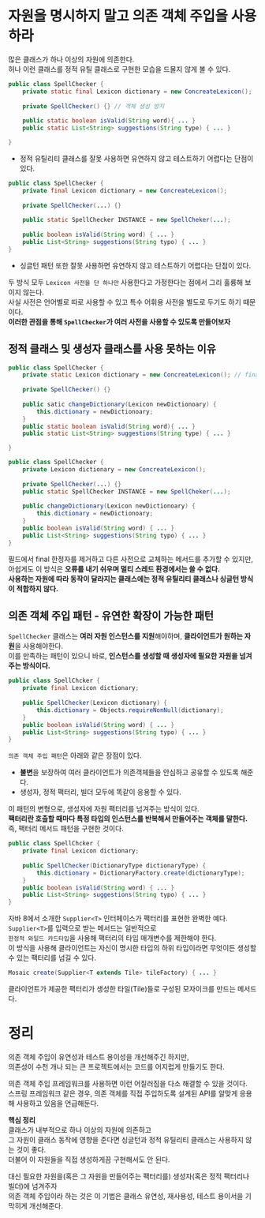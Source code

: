 # 자원을 명시하지 말고 의존 객체 주입을 사용하라
많은 클래스가 하나 이상의 자원에 의존한다.     
허나 이런 클래스를 정적 유틸 클래스로 구현한 모습을 드물지 않게 볼 수 있다.      

```java
public class SpellChecker {
    private static final Lexicon dictionary = new ConcreateLexicon();
      
    private SpellChecker() {} // 객체 생성 방지  
    
    public static boolean isValid(String word){ ... }
    public static List<String> suggestions(String type) { ... }   

}
```
* 정적 유틸리티 클래스를 잘못 사용하면 유연하지 않고 테스트하기 어렵다는 단점이 있다.       
      
```java
public class SpellChecker {
    private final Lexicon dictionary = new ConcreateLexicon();
    
    private SpellChecker(...) {}
    
    public static SpellChecker INSTANCE = new SpellCheker(...);
    
    public boolean isValid(String word) { ... }
    public List<String> suggestions(String typo) { ... }
}
```
* 싱글턴 패턴 또한 잘못 사용하면 유연하지 않고 테스트하기 어렵다는 단점이 있다.        
        
두 방식 모두 `Lexicon 사전을 단 하나만` 사용한다고 가정한다는 점에서 그리 훌륭해 보이지 않는다.       
사실 사전은 언어별로 따로 사용할 수 있고 특수 어휘용 사전을 별도로 두기도 하기 때문이다.            
**이러한 관점을 통해 `SpellChecker`가 여러 사전을 사용할 수 있도록 만들어보자**          
         
## 정적 클래스 및 생성자 클래스를 사용 못하는 이유     
  
```java
public class SpellChecker {
    private static Lexicon dictionary = new ConcreateLexicon(); // final 삭제 
     
    private SpellChecker() {}
    
    public satic changeDictionary(Lexicon newDictionoary) {
        this.dictionary = newDictionoary;
    }
    public static boolean isValid(String word){ ... }
    public static List<String> suggestions(String type) { ... }   

}
```
```java
public class SpellChecker {
    private Lexicon dictionary = new ConcreateLexicon();
    
    private SpellChecker(...) {}
    public static SpellChecker INSTANCE = new SpellCheker(...);
    
    public changeDictionary(Lexicon newDictionoary) {
        this.dictionary = newDictionoary;
    }
    public boolean isValid(String word) { ... }
    public List<String> suggestions(String typo) { ... }
}
```
필드에서 final 한정자를 제거하고 다른 사전으로 교체하는 메서드를 추가할 수 있지만,     
아쉽게도 이 방식은 **오류를 내기 쉬우며 멀티 스레드 환경에서는 쓸 수 없다.**            
**사용하는 자원에 따라 동작이 달라지는 클래스에는 정적 유틸리티 클래스나 싱글턴 방식이 적합하지 않다.**     
      
## 의존 객체 주입 패턴 - 유연한 확장이 가능한 패턴   
`SpellChecker` 클래스는 **여러 자원 인스턴스를 지원**해야하며, **클라이언트가 원하는 자원**을 사용해야한다.        
이를 만족하는 패턴이 있으니 바로, **인스턴스를 생성할 때 생성자에 필요한 자원을 넘겨주는 방식이다.**       

```java
public class SpellChcker {
    private final Lexicon dictionary;
    
    public SpellChecker(Lexicon dictionary) {
        this.dictionary = Objects.requireNonNull(dictionary);
    }
    public boolean isValid(String word) { ... }
    public List<String> suggestions(String typo) { ... }
}
```

`의존 객체 주입 패턴`은 아래와 같은 장점이 있다.   
* **불변**을 보장하여 여러 클라이언트가 의존객체들을 안심하고 공유할 수 있도록 해준다.   
* 생성자, 정적 팩터리, 빌더 모두에 똑같이 응용할 수 있다.   
   
이 패턴의 변형으로, 생성자에 자원 팩터리를 넘겨주는 방식이 있다.     
**팩터리란 호출할 때마다 특정 타입의 인스턴스를 반복해서 만들어주는 객체를 말한다.**     
즉, 팩터리 메서드 패턴을 구현한 것이다.   

```java
public class SpellChcker {
    private final Lexicon dictionary;
    
    public SpellChecker(DictionaryType dictionaryType) {
        this.dictionary = DictionaryFactory.create(dictionaryType);
    }
    public boolean isValid(String word) { ... }
    public List<String> suggestions(String typo) { ... }
}
```

자바 8에서 소개한 `Supplier<T>` 인터페이스가 팩터리를 표현한 완벽한 예다.          
`Supplier<T>`를 입력으로 받는 메서드는 일반적으로     
`한정적 와일드 카드타입`을 사용해 팩터리의 타입 매개변수를 제한해야 한다.      
이 방식을 사용해 클라이언트는 자신이 명시한 타입의 하위 타입이라면 무엇이든 생성할 수 있는 팩터리를 넘길 수 있다.   

```java
Mosaic create(Supplier<T extends Tile> tileFactory) { ... }
```
클라이언트가 제공한 팩터리가 생성한 타일(Tile)들로 구성된 모자이크를 만드는 메서드다.    
  
# 정리    
의존 객체 주입이 유연성과 테스트 용이성을 개선해주긴 하지만,       
의존성이 수천 개나 되는 큰 프로젝트에서는 코드를 어지럽게 만들기도 한다.       
    
의존 객체 주입 프레임워크를 사용하면 이런 어질러짐을 다소 해결할 수 있을 것이다.      
스프링 프레임워크 같은 경우, 의존 객체를 직접 주입하도록 설계된 API를 알맞게 응용해 사용하고 있음을 언급해둔다.     
   
**핵심 정리**    
클래스가 내부적으로 하나 이상의 자원에 의존하고      
그 자원이 클래스 동작에 영향을 준다면 싱글턴과 정적 유틸리티 클래스는 사용하지 않는 것이 좋다.      
더불어 이 자원들을 직접 생성하게끔 구현해서도 안 된다.      
    
대신 필요한 자원을(혹은 그 자원을 만들어주는 팩터리를) 생성자(혹은 정적 팩터리나 빌더)에 넘겨주자      
의존 객체 주입이라 하는 것은 이 기법은 클래스 유연성, 재사용성, 테스트 용이서을 기막히게 개선해준다.     




   






 
